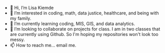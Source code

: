 - 👋 Hi, I’m Lisa Kiemde
- 👀 I’m interested in coding, math, data justice, healthcare, and being with my family. 
- 🌱 I’m currently learning coding, MIS, GIS, and data analytics.
- 💞️ I’m looking to collaborate on projects for class. I am in two classes that are currently using Github. So I'm hoping my repositories won't look too messy. 
- 📫 How to reach me... email me.

<!---
lgkiemde/lgkiemde is a ✨ special ✨ repository because its `README.md` (this file) appears on your GitHub profile.
You can click the Preview link to take a look at your changes.
--->
